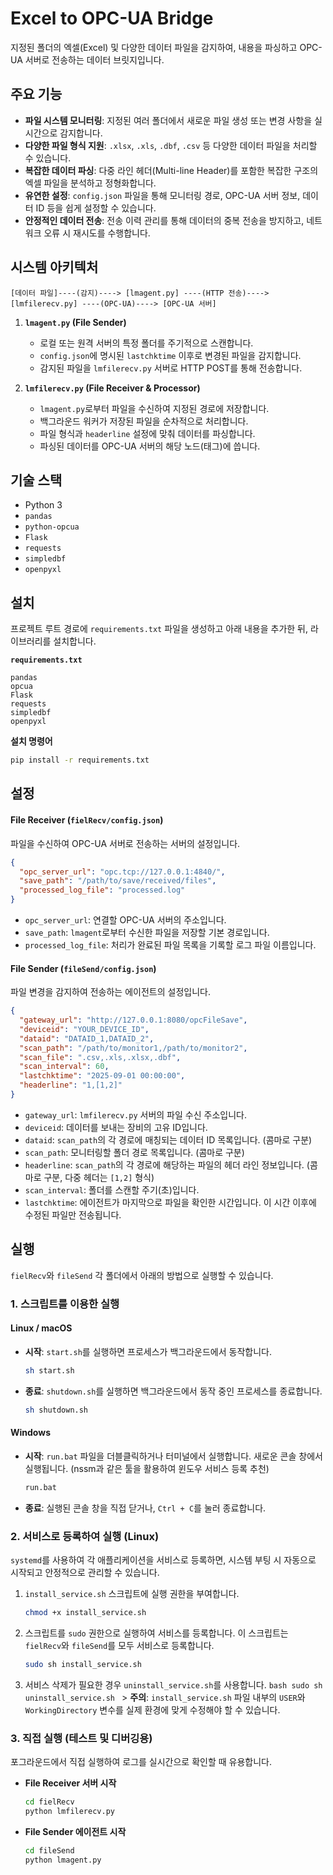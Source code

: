 # Excel to OPC-UA Bridge

지정된 폴더의 엑셀(Excel) 및 다양한 데이터 파일을 감지하여, 내용을 파싱하고 OPC-UA 서버로 전송하는 데이터 브릿지입니다.

## 주요 기능

- **파일 시스템 모니터링**: 지정된 여러 폴더에서 새로운 파일 생성 또는 변경 사항을 실시간으로 감지합니다.
- **다양한 파일 형식 지원**: `.xlsx`, `.xls`, `.dbf`, `.csv` 등 다양한 데이터 파일을 처리할 수 있습니다.
- **복잡한 데이터 파싱**: 다중 라인 헤더(Multi-line Header)를 포함한 복잡한 구조의 엑셀 파일을 분석하고 정형화합니다.
- **유연한 설정**: `config.json` 파일을 통해 모니터링 경로, OPC-UA 서버 정보, 데이터 ID 등을 쉽게 설정할 수 있습니다.
- **안정적인 데이터 전송**: 전송 이력 관리를 통해 데이터의 중복 전송을 방지하고, 네트워크 오류 시 재시도를 수행합니다.

## 시스템 아키텍처

```
[데이터 파일]----(감지)----> [lmagent.py] ----(HTTP 전송)----> [lmfilerecv.py] ----(OPC-UA)----> [OPC-UA 서버]
```

1.  **`lmagent.py` (File Sender)**

    - 로컬 또는 원격 서버의 특정 폴더를 주기적으로 스캔합니다.
    - `config.json`에 명시된 `lastchktime` 이후로 변경된 파일을 감지합니다.
    - 감지된 파일을 `lmfilerecv.py` 서버로 HTTP POST를 통해 전송합니다.

2.  **`lmfilerecv.py` (File Receiver & Processor)**
    - `lmagent.py`로부터 파일을 수신하여 지정된 경로에 저장합니다.
    - 백그라운드 워커가 저장된 파일을 순차적으로 처리합니다.
    - 파일 형식과 `headerline` 설정에 맞춰 데이터를 파싱합니다.
    - 파싱된 데이터를 OPC-UA 서버의 해당 노드(태그)에 씁니다.

## 기술 스택

- Python 3
- `pandas`
- `python-opcua`
- `Flask`
- `requests`
- `simpledbf`
- `openpyxl`

## 설치

프로젝트 루트 경로에 `requirements.txt` 파일을 생성하고 아래 내용을 추가한 뒤, 라이브러리를 설치합니다.

**`requirements.txt`**

```
pandas
opcua
Flask
requests
simpledbf
openpyxl
```

**설치 명령어**

```bash
pip install -r requirements.txt
```

## 설정

#### File Receiver (`fielRecv/config.json`)

파일을 수신하여 OPC-UA 서버로 전송하는 서버의 설정입니다.

```json
{
  "opc_server_url": "opc.tcp://127.0.0.1:4840/",
  "save_path": "/path/to/save/received/files",
  "processed_log_file": "processed.log"
}
```

- `opc_server_url`: 연결할 OPC-UA 서버의 주소입니다.
- `save_path`: `lmagent`로부터 수신한 파일을 저장할 기본 경로입니다.
- `processed_log_file`: 처리가 완료된 파일 목록을 기록할 로그 파일 이름입니다.

#### File Sender (`fileSend/config.json`)

파일 변경을 감지하여 전송하는 에이전트의 설정입니다.

```json
{
  "gateway_url": "http://127.0.0.1:8080/opcFileSave",
  "deviceid": "YOUR_DEVICE_ID",
  "dataid": "DATAID_1,DATAID_2",
  "scan_path": "/path/to/monitor1,/path/to/monitor2",
  "scan_file": ".csv,.xls,.xlsx,.dbf",
  "scan_interval": 60,
  "lastchktime": "2025-09-01 00:00:00",
  "headerline": "1,[1,2]"
}
```

- `gateway_url`: `lmfilerecv.py` 서버의 파일 수신 주소입니다.
- `deviceid`: 데이터를 보내는 장비의 고유 ID입니다.
- `dataid`: `scan_path`의 각 경로에 매칭되는 데이터 ID 목록입니다. (콤마로 구분)
- `scan_path`: 모니터링할 폴더 경로 목록입니다. (콤마로 구분)
- `headerline`: `scan_path`의 각 경로에 해당하는 파일의 헤더 라인 정보입니다. (콤마로 구분, 다중 헤더는 `[1,2]` 형식)
- `scan_interval`: 폴더를 스캔할 주기(초)입니다.
- `lastchktime`: 에이전트가 마지막으로 파일을 확인한 시간입니다. 이 시간 이후에 수정된 파일만 전송됩니다.

## 실행

`fielRecv`와 `fileSend` 각 폴더에서 아래의 방법으로 실행할 수 있습니다.

### 1. 스크립트를 이용한 실행

#### Linux / macOS

- **시작**: `start.sh`를 실행하면 프로세스가 백그라운드에서 동작합니다.
  ```bash
  sh start.sh
  ```
- **종료**: `shutdown.sh`를 실행하면 백그라운드에서 동작 중인 프로세스를 종료합니다.
  ```bash
  sh shutdown.sh
  ```

#### Windows

- **시작**: `run.bat` 파일을 더블클릭하거나 터미널에서 실행합니다. 새로운 콘솔 창에서 실행됩니다. (nssm과 같은 툴을 활용하여 윈도우 서비스 등록 추천)
  ```bash
  run.bat
  ```
- **종료**: 실행된 콘솔 창을 직접 닫거나, `Ctrl + C`를 눌러 종료합니다.

### 2. 서비스로 등록하여 실행 (Linux)

`systemd`를 사용하여 각 애플리케이션을 서비스로 등록하면, 시스템 부팅 시 자동으로 시작되고 안정적으로 관리할 수 있습니다.

1.  `install_service.sh` 스크립트에 실행 권한을 부여합니다.
    ```bash
    chmod +x install_service.sh
    ```
2.  스크립트를 `sudo` 권한으로 실행하여 서비스를 등록합니다. 이 스크립트는 `fielRecv`와 `fileSend`를 모두 서비스로 등록합니다.
    ```bash
    sudo sh install_service.sh
    ```
3.  서비스 삭제가 필요한 경우 `uninstall_service.sh`를 사용합니다.
    `bash
sudo sh uninstall_service.sh
` > **주의**: `install_service.sh` 파일 내부의 `USER`와 `WorkingDirectory` 변수를 실제 환경에 맞게 수정해야 할 수 있습니다.

### 3. 직접 실행 (테스트 및 디버깅용)

포그라운드에서 직접 실행하여 로그를 실시간으로 확인할 때 유용합니다.

- **File Receiver 서버 시작**

  ```bash
  cd fielRecv
  python lmfilerecv.py
  ```

- **File Sender 에이전트 시작**
  ```bash
  cd fileSend
  python lmagent.py
  ```
